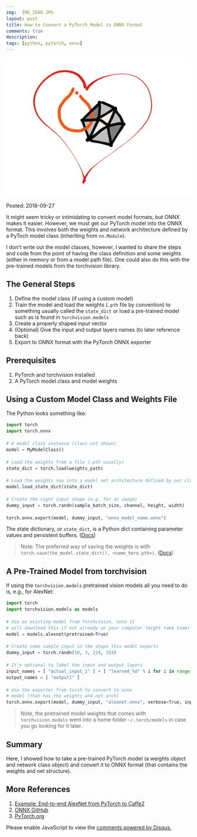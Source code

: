```yaml
---
img:  IMG_3568.JPG
layout: post
title: How to Convert a PyTorch Model to ONNX Format
comments: true
description: 
tags: [python, pytorch, onnx]
---
```


![](img/pytorch_loves_onnx.png)

Posted:  2018-09-27

It might seem tricky or intimidating to convert model formats, but ONNX makes it easier.  However, we must get our PyTorch model into the ONNX format.  This involves both the weights and network architecture defined by a PyToch model class (inheriting from `nn.Module`).

I don't write out the model classes, however, I wanted to share the steps and code from the point of having the class definition and some weights (either in memory or from a model path file).  One could also do this with the pre-trained models from the torchvision library.

## The General Steps

1. Define the model class (if using a custom model)
2. Train the model and load the weights (`.pth` file by convention) to something usually called the `state_dict` or load a pre-trained model such as is found in `torchvision.models`
3. Create a properly shaped input vector
5. (Optional) Give the input and output layers names (to later reference back)
6. Export to ONNX format with the PyTorch ONNX exporter

## Prerequisites

1. PyTorch and torchvision installed
2. A PyTorch model class and model weights

## Using a Custom Model Class and Weights File

The Python looks something like:
```python
import torch
import torch.onnx

# A model class instance (class not shown)
model = MyModelClass()

# Load the weights from a file (.pth usually)
state_dict = torch.load(weights_path)

# Load the weights now into a model net architecture defined by our class
model.load_state_dict(state_dict)

# Create the right input shape (e.g. for an image)
dummy_input = torch.randn(sample_batch_size, channel, height, width)

torch.onnx.export(model, dummy_input, "onnx_model_name.onnx")
```



The state dictionary, or `state_dict`, is a Python dict containing parameter values and persistent buffers.  ([Docs](https://pytorch.org/docs/stable/nn.html#torch.nn.Module.load_state_dict))

> Note:  The preferred way of saving the weights is with `torch.save(the_model.state_dict(), <name_here.pth>)`. ([Docs](https://pytorch.org/docs/stable/notes/serialization.html#recommended-approach-for-saving-a-model))

## A Pre-Trained Model from torchvision

If using the `torchvision.models` pretrained vision models all you need to do is, e.g., for AlexNet:

```python
import torch
import torchvision.models as models

# Use an existing model from Torchvision, note it 
# will download this if not already on your computer (might take time)
model = models.alexnet(pretrained=True)

# Create some sample input in the shape this model expects
dummy_input = torch.randn(10, 3, 224, 224)

# It's optional to label the input and output layers
input_names = [ "actual_input_1" ] + [ "learned_%d" % i for i in range(16) ]
output_names = [ "output1" ]

# Use the exporter from torch to convert to onnx 
# model (that has the weights and net arch)
torch.onnx.export(model, dummy_input, "alexnet.onnx", verbose=True, input_names=input_names, output_names=output_names)
```

> Note, the pretrained model weights that comes with `torchvision.models` went into a home folder `~/.torch/models` in case you go looking for it later.

## Summary

Here, I showed how to take a pre-trained PyTorch model (a weights object and network class object) and convert it to ONNX format (that contains the weights and net structure).

## More References

1. [Example: End-to-end AlexNet from PyTorch to Caffe2](https://pytorch.org/docs/stable/onnx.html#module-torch.onnx)
2. [ONNX GitHub](https://github.com/onnx/onnx)
3. [PyTorch.org](https://pytorch.org)

<div id="disqus_thread"></div>
<script>
    /**
     *  RECOMMENDED CONFIGURATION VARIABLES: EDIT AND UNCOMMENT THE SECTION BELOW TO INSERT DYNAMIC VALUES FROM YOUR PLATFORM OR CMS.
     *  LEARN WHY DEFINING THESE VARIABLES IS IMPORTANT: https://disqus.com/admin/universalcode/#configuration-variables
     */
    
    var disqus_config = function () {
        this.page.url = 'https://michhar.github.io/convolutional-in-layers-and-sequences/';  // Replace PAGE_URL with your page's canonical URL variable
        this.page.identifier = 'happycat1'; // Replace PAGE_IDENTIFIER with your page's unique identifier variable
    };
    
    (function() {  // DON'T EDIT BELOW THIS LINE
        var d = document, s = d.createElement('script');
        
        s.src = 'https://michhar.disqus.com/embed.js';
        
        s.setAttribute('data-timestamp', +new Date());
        (d.head || d.body).appendChild(s);
    })();
</script>
<noscript>Please enable JavaScript to view the <a href="https://disqus.com/?ref_noscript" rel="nofollow">comments powered by Disqus.</a></noscript>